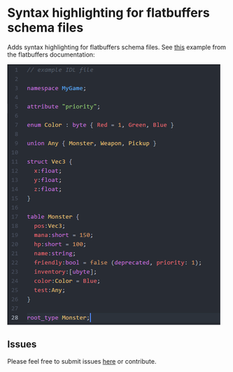 # Syntax highlighting for flatbuffers schema files

Adds syntax highlighting for flatbuffers schema files.
See [this](https://google.github.io/flatbuffers/md__schemas.html) example from the flatbuffers documentation:


![Example schema from the flatbuffers documentation.](https://raw.githubusercontent.com/SrTobi/language-flatbuffers/master/preview/example.png)

## Issues

Please feel free to submit issues [here](https://github.com/SrTobi/language-flatbuffers/issues)
or contribute.
